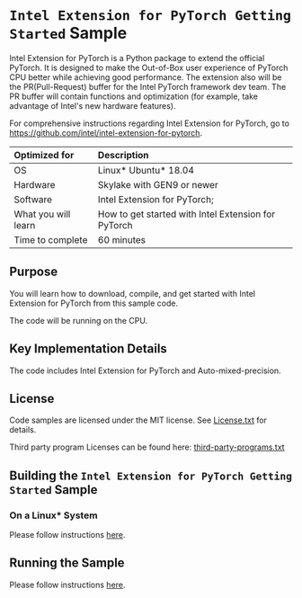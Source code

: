 # `Intel Extension for PyTorch Getting Started` Sample

Intel Extension for PyTorch is a Python package to extend the official PyTorch. It is designed to make the Out-of-Box user experience of PyTorch CPU better while achieving good performance. The extension also will be the PR(Pull-Request) buffer for the Intel PyTorch framework dev team. The PR buffer will contain functions and optimization (for example, take advantage of Intel's new hardware features).

For comprehensive instructions regarding Intel Extension for PyTorch, go to https://github.com/intel/intel-extension-for-pytorch.

| Optimized for                       | Description
|:---                               |:---
| OS                                | Linux* Ubuntu* 18.04
| Hardware                          | Skylake with GEN9 or newer
| Software                          | Intel Extension for PyTorch;
| What you will learn               | How to get started with Intel Extension for PyTorch
| Time to complete                  | 60 minutes


## Purpose

You will learn how to download, compile, and get started with Intel Extension for PyTorch from this sample code.

The code will be running on the CPU.

## Key Implementation Details 

The code includes Intel Extension for PyTorch and Auto-mixed-precision.
 
## License  

Code samples are licensed under the MIT license. See
[License.txt](https://github.com/oneapi-src/oneAPI-samples/blob/master/License.txt) for details.

Third party program Licenses can be found here: [third-party-programs.txt](https://github.com/oneapi-src/oneAPI-samples/blob/master/third-party-programs.txt)

## Building the `Intel Extension for PyTorch Getting Started` Sample

### On a Linux* System 

Please follow instructions [here](https://github.com/intel/intel-extension-for-pytorch#installation).

## Running the Sample

Please follow instructions [here](https://github.com/intel/intel-extension-for-pytorch#getting-started).
